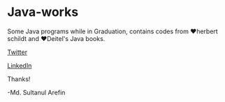 # Java-works

Some Java programs while in Graduation, contains codes from ❤️herbert schildt and ❤️Deitel's Java books.

[Twitter](https://twitter.com/mdsultanul)

[LinkedIn](https://linkedin.com/in/mdarefin28/)

Thanks!

-Md. Sultanul Arefin


